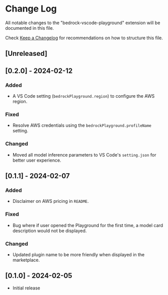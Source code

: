 # Change Log

All notable changes to the "bedrock-vscode-playground" extension will be documented in this file.

Check [Keep a Changelog](http://keepachangelog.com/) for recommendations on how to structure this file.

## [Unreleased]

## [0.2.0] - 2024-02-12

### Added

- A VS Code setting (`bedrockPlayground.region`) to configure the AWS region.

### Fixed

- Resolve AWS credentials using the `bedrockPlayground.profileName` setting.

### Changed

- Moved all model inference parameters to VS Code's `setting.json` for better user experience.


## [0.1.1] - 2024-02-07

### Added

- Disclaimer on AWS pricing in `README`.

### Fixed

- Bug where if user opened the Playground for the first time, a model card description would not be displayed.

### Changed

- Updated plugin name to be more friendly when displayed in the marketplace.

## [0.1.0] - 2024-02-05

- Initial release